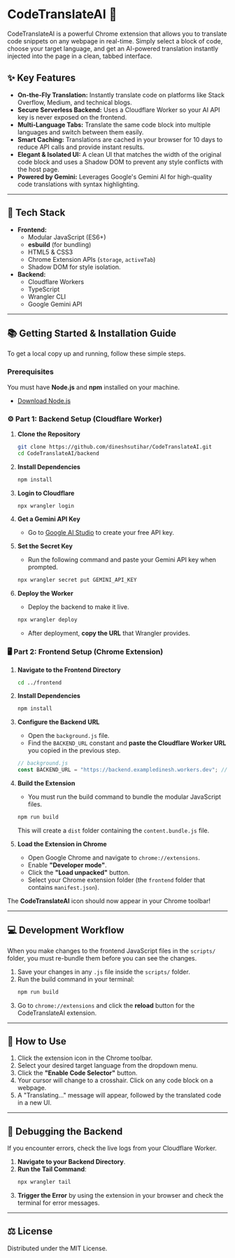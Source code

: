 # CodeTranslateAI 🚀

CodeTranslateAI is a powerful Chrome extension that allows you to translate code snippets on any webpage in real-time. Simply select a block of code, choose your target language, and get an AI-powered translation instantly injected into the page in a clean, tabbed interface.

## ✨ Key Features

- **On-the-Fly Translation:** Instantly translate code on platforms like Stack Overflow, Medium, and technical blogs.
- **Secure Serverless Backend:** Uses a Cloudflare Worker so your AI API key is never exposed on the frontend.
- **Multi-Language Tabs:** Translate the same code block into multiple languages and switch between them easily.
- **Smart Caching:** Translations are cached in your browser for 10 days to reduce API calls and provide instant results.
- **Elegant & Isolated UI:** A clean UI that matches the width of the original code block and uses a Shadow DOM to prevent any style conflicts with the host page.
- **Powered by Gemini:** Leverages Google's Gemini AI for high-quality code translations with syntax highlighting.

---

## 🔧 Tech Stack

- **Frontend:**
  - Modular JavaScript (ES6+)
  - **esbuild** (for bundling)
  - HTML5 & CSS3
  - Chrome Extension APIs (`storage`, `activeTab`)
  - Shadow DOM for style isolation.
- **Backend:**
  - Cloudflare Workers
  - TypeScript
  - Wrangler CLI
  - Google Gemini API

---

## 📚 Getting Started & Installation Guide

To get a local copy up and running, follow these simple steps.

### Prerequisites

You must have **Node.js** and **npm** installed on your machine.

- [Download Node.js](https://nodejs.org/)

### ⚙️ Part 1: Backend Setup (Cloudflare Worker)

1.  **Clone the Repository**

    ```sh
    git clone https://github.com/dineshsutihar/CodeTranslateAI.git
    cd CodeTranslateAI/backend
    ```

2.  **Install Dependencies**

    ```sh
    npm install
    ```

3.  **Login to Cloudflare**

    ```sh
    npx wrangler login
    ```

4.  **Get a Gemini API Key**

    - Go to [Google AI Studio](https://aistudio.google.com/) to create your free API key.

5.  **Set the Secret Key**

    - Run the following command and paste your Gemini API key when prompted.

    <!-- end list -->

    ```sh
    npx wrangler secret put GEMINI_API_KEY
    ```

6.  **Deploy the Worker**

    - Deploy the backend to make it live.

    <!-- end list -->

    ```sh
    npx wrangler deploy
    ```

    - After deployment, **copy the URL** that Wrangler provides.

### 🖥️ Part 2: Frontend Setup (Chrome Extension)

1.  **Navigate to the Frontend Directory**

    ```sh
    cd ../frontend
    ```

2.  **Install Dependencies**

    ```sh
    npm install
    ```

3.  **Configure the Backend URL**

    - Open the `background.js` file.
    - Find the `BACKEND_URL` constant and **paste the Cloudflare Worker URL** you copied in the previous step.

    ```javascript
    // background.js
    const BACKEND_URL = "https://backend.exampledinesh.workers.dev"; // PASTE YOUR URL HERE
    ```

4.  **Build the Extension**

    - You must run the build command to bundle the modular JavaScript files.

    <!-- end list -->

    ```sh
    npm run build
    ```

    This will create a `dist` folder containing the `content.bundle.js` file.

5.  **Load the Extension in Chrome**

    - Open Google Chrome and navigate to `chrome://extensions`.
    - Enable **"Developer mode"**.
    - Click the **"Load unpacked"** button.
    - Select your Chrome extension folder (the `frontend` folder that contains `manifest.json`).

The **CodeTranslateAI** icon should now appear in your Chrome toolbar\!

---

## 💻 Development Workflow

When you make changes to the frontend JavaScript files in the `scripts/` folder, you must re-bundle them before you can see the changes.

1.  Save your changes in any `.js` file inside the `scripts/` folder.
2.  Run the build command in your terminal:
    ```sh
    npm run build
    ```
3.  Go to `chrome://extensions` and click the **reload** button for the CodeTranslateAI extension.

---

## 📖 How to Use

1.  Click the extension icon in the Chrome toolbar.
2.  Select your desired target language from the dropdown menu.
3.  Click the **"Enable Code Selector"** button.
4.  Your cursor will change to a crosshair. Click on any code block on a webpage.
5.  A "Translating..." message will appear, followed by the translated code in a new UI.

---

## 🐛 Debugging the Backend

If you encounter errors, check the live logs from your Cloudflare Worker.

1.  **Navigate to your Backend Directory**.
2.  **Run the Tail Command**:
    ```sh
    npx wrangler tail
    ```
3.  **Trigger the Error** by using the extension in your browser and check the terminal for error messages.

---

## ⚖️ License

Distributed under the MIT License.
